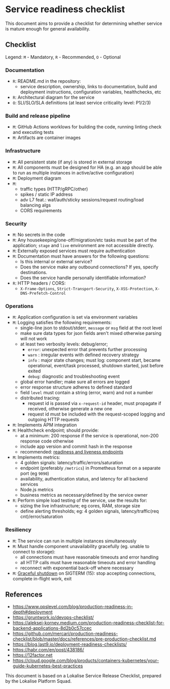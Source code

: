 # Service readiness checklist

This document aims to provide a checklist for determining whether service is mature enough for general availability.

## Checklist

Legend: `M` - Mandatory, `R` - Recommended, `O` - Optional

### Documentation

- `R`: README.md in the repository:
  * service description, ownership, links to documentation,
    build and deployment instructions, configuration variables, healthchecks, etc
- `R`: Architectural diagram for the service
- `O`: SLI/SLO/SLA definitions (at least service criticality level: P1/2/3)

### Build and release pipeline

- `M`: GitHub Actions worklows for building the code, running linting check and executing tests
- `M`: Artifacts are container images

### Infrastructure

- `M`: All persistent state (if any) is stored in external storage
- `M`: All components must be designed for HA (e.g. an app should be able to run as
  multiple instances in active/active configuration)
- `M`: Deployment diagram
- `M`:
  - traffic types (HTTP/gRPC/other)
  - spikes / static IP address
  - adv L7 feat.: waf/auth/sticky sessions/request routing/load balancing algs
  - CORS requirements

### Security

- `M`: No secrets in the code
- `M`: Any housekeeping/one-off/migration/etc tasks must be part of the
  application; `stage` and `live` environment are not accessible directly.
- `M`: Externally exposed services must require authentication
- `M`: Documentation must have answers for the following questions:
  * Is this internal or external service?
  * Does the service make any outbound connections? If yes, specify destinations.
  * Does the service handle personally identifiable information?
- `R`: HTTP headers / CORS:
  * `X-Frame-Options`, `Strict-Transport-Security`, `X-XSS-Protection`,
    `X-DNS-Prefetch-Control`

### Operations

- `M`: Application configuration is set via environment variables
- `M`: Logging satisfies the following requirements:
  * single-line json to stdout/stderr, `message` or `msg` field at the root level
  * make sure data types for json fields aren't mixed otherwise parsing will not work
  * at least two verbosity levels: debug/error;
    * `error`: unexpected error that prevents further processing
    * `warn` : irregular events with defined recovery strategy
    * `info` : major state changes; must log: component start, became operational,
      event/task processed, shutdown started, just before exited
    * `debug`: diagnostic and troubleshooting event
  * global error handler; make sure all errors are logged
  * error response structure adheres to defined standard
  * field `level` must contain a string (error, warn) and not a number
  * distributed tracing:
    * request id is passed via `x-request-id` header, must propagate if received, otherwise generate a new one
    * request id must be included with the request-scoped logging and outgoing HTTP requests
- `M`: Implements APM integration
- `M`: Healthcheck endpoint; should provide:
  * at a minimum: 200 response if the service is operational, non-200 response code otherwise
  * include app version and commit hash in the response
  * recommended: [readiness and liveness endpoints]
- `M`: Implements metrics:
  * 4 golden signals: latency/traffic/errors/saturation
  * endpoint (preferably `/metrics`) in Prometheus format on a separate port (eg `9090`)
  * availability, authentication status, and latency for all backend services
  * Node.js metrics
  * business metrics as necessary/defined by the service owner
- `R`: Perform simple load testing of the service, use the results for:
  * sizing the live infrastructure; eg cores, RAM, storage size
  * define alerting thresholds; eg: 4 golden signals, latency/traffic(req cnt)/error/saturation

### Resiliency

- `M`: The service can run in multiple instances simultaneously
- `M`: Must handle component unavailability gracefully (eg. unable to connect to storage):
  - all connections must have reasonable timeouts and error handling
  - all HTTP calls must have reasonable timeouts and error handling
  - reconnect with exponential back-off where necessary
- `M`: [Graceful shutdown] on SIGTERM (15): stop accepting connections, complete in-flight work, exit

## References

- https://www.opslevel.com/blog/production-readiness-in-depth#deployment
- https://gruntwork.io/devops-checklist/
- https://aleksei-kornev.medium.com/production-readiness-checklist-for-backend-applications-8d2b0c57ccec
- https://github.com/mercari/production-readiness-checklist/blob/master/docs/references/pre-production-checklist.md
- https://blog.last9.io/deployment-readiness-checklists/
- https://habr.com/en/post/438186/
- https://12factor.net
- https://cloud.google.com/blog/products/containers-kubernetes/your-guide-kubernetes-best-practices

[readiness and liveness endpoints]: https://cloud.google.com/blog/products/containers-kubernetes/kubernetes-best-practices-setting-up-health-checks-with-readiness-and-liveness-probes
[Graceful shutdown]: https://cloud.google.com/blog/products/containers-kubernetes/kubernetes-best-practices-terminating-with-grace

This document is based on a Lokalise Service Release Checklist, prepared by the Lokalise Platform Squad.
